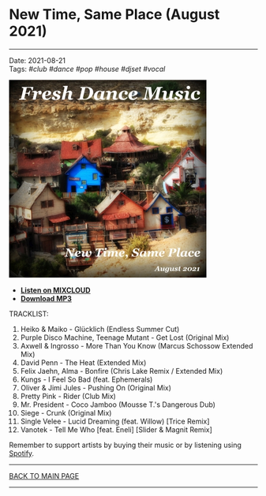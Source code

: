 # New Time, Same Place (August 2021)

----

Date: 2021-08-21  
Tags: *#club* *#dance* *#pop* *#house* *#djset* *#vocal*    
  
[![Shivioua - New Time, Same Place (August 2021)](./img/new-time-same-place-august-2021.jpg)](https://www.mixcloud.com/FreshDanceMusic/new-time-same-place-august-2021/)

* [**Listen on MIXCLOUD**](https://www.mixcloud.com/FreshDanceMusic/new-time-same-place-august-2021/)
* [**Download MP3**](https://1drv.ms/u/s!AmzuuXrjf51v38ps7eUePWVih7N4Pg?e=ewfB0R) 

TRACKLIST:  

1. Heiko & Maiko - Glücklich (Endless Summer Cut)
2. Purple Disco Machine, Teenage Mutant - Get Lost (Original Mix)
3. Axwell & Ingrosso - More Than You Know (Marcus Schossow Extended Mix)
4. David Penn - The Heat (Extended Mix)
5. Felix Jaehn, Alma - Bonfire (Chris Lake Remix / Extended Mix)
6. Kungs - I Feel So Bad (feat. Ephemerals)
7. Oliver & Jimi Jules - Pushing On (Original Mix)
8. Pretty Pink - Rider (Club Mix)
9. Mr. President - Coco Jamboo (Mousse T.'s Dangerous Dub)
10. Siege - Crunk (Original Mix)
11. Single Velee - Lucid Dreaming (feat. Willow) [Trice Remix]
12. Vanotek - Tell Me Who [feat. Eneli] [Slider & Magnit Remix]

Remember to support artists by buying their music or by listening using 
[Spotify](https://open.spotify.com/user/hopbit/playlist/5pauzyEbUAAKknivnm52nm?si=tFURlBD-QBm_DA3ABPChfg).

----

[BACK TO MAIN PAGE](./README.md)

---- 
